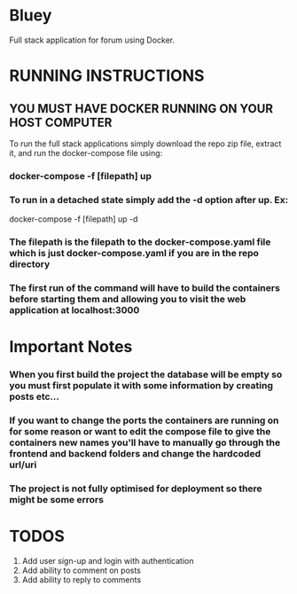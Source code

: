 # Bluey
Full stack application for forum using Docker.

# RUNNING INSTRUCTIONS
## YOU MUST HAVE DOCKER RUNNING ON YOUR HOST COMPUTER
To run the full stack applications simply download the repo zip file, extract it, and run the docker-compose file using:
### docker-compose -f \[filepath\] up
### To run in a detached state simply add the -d option after up. Ex:
docker-compose -f \[filepath\] up -d
### The filepath is the filepath to the docker-compose.yaml file which is just docker-compose.yaml if you are in the repo directory
### The first run of the command will have to build the containers before starting them and allowing you to visit the web application at localhost:3000

# Important Notes

### When you first build the project the database will be empty so you must first populate it with some information by creating posts etc...

### If you want to change the ports the containers are running on for some reason or want to edit the compose file to give the containers new names you'll have to manually go through the frontend and backend folders and change the hardcoded url/uri

### The project is not fully optimised for deployment so there might be some errors

# TODOS
1. Add user sign-up and login with authentication
2. Add ability to comment on posts
3. Add ability to reply to comments